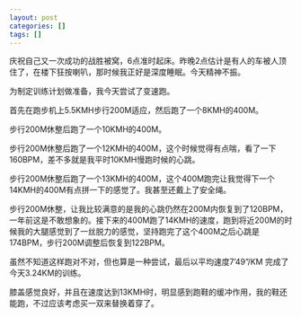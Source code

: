 ```yaml
---
layout: post
categories: []
tags: []
---
```


庆祝自己又一次成功的战胜被窝，6点准时起床。昨晚2点估计是有人的车被人顶住了，在楼下狂按喇叭，那时候我正好是深度睡眠。今天精神不振。

为制定训练计划做准备，我今天尝试了变速跑。

首先在跑步机上5.5KMH步行200M适应，然后跑了一个8KMH的400M。

步行200M休整后跑了一个10KMH的400M。

步行200M休整后跑了一个12KMH的400M，这个时候觉得有点喘，看了一下160BPM，差不多就是我平时10KMH慢跑时候的心跳。

步行200M休整后跑了一个13KMH的400M，这个400M跑完让我觉得下一个14KMH的400M有点拼一下的感觉了。我甚至还戴上了安全绳。

步行200M休整，让我比较满意的是我的心跳仍然在200M内恢复到了120BPM，一年前这是不敢想象的。接下来的400M跑了14KMH的速度，跑到将近200M的时候我的大腿感觉到了一丝脱力的感觉，坚持跑完了这个400M之后心跳是174BPM，步行200M调整后恢复到122BPM。

虽然不知道这样跑对不对，但也算是一种尝试，最后以平均速度7’49”/KM
完成了今天3.24KM的训练。

膝盖感觉良好，并且在速度达到13KMH时，明显感到跑鞋的缓冲作用，我的鞋还能跑，不过应该考虑买一双来替换着穿了。



